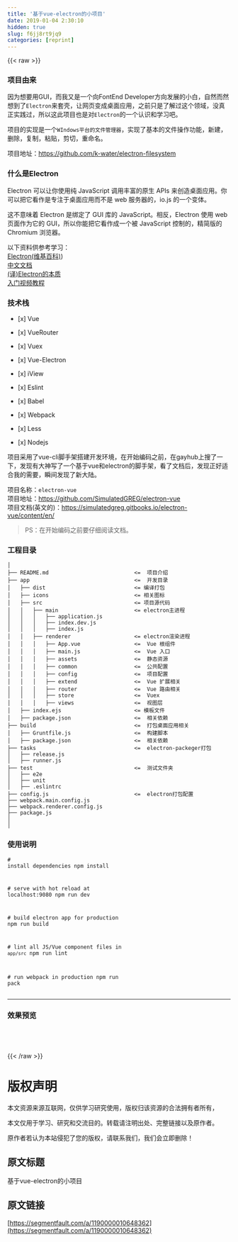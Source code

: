 ```yaml
---
title: '基于vue-electron的小项目' 
date: 2019-01-04 2:30:10
hidden: true
slug: f6jj8rt9jq9
categories: [reprint]
---
```


{{< raw >}}

                    
<h3 id="articleHeader0">项目由来</h3>
<p>因为想要用GUI，而我又是一个向FontEnd Developer方向发展的小白，自然而然想到了<code>Electron</code>来套壳，让网页变成桌面应用，之前只是了解过这个领域，没真正实践过，所以这此项目也是对<code>Electron</code>的一个认识和学习吧。</p>
<p>项目的实现是一个<code>WIndows平台的文件管理器</code>，实现了基本的文件操作功能，新建，删除，复制，粘贴，剪切，重命名。</p>
<p>项目地址：<a href="https://github.com/k-water/electron-filesystem" rel="nofollow noreferrer" target="_blank">https://github.com/k-water/electron-filesystem</a></p>
<h3 id="articleHeader1">什么是Electron</h3>
<p>Electron 可以让你使用纯 JavaScript 调用丰富的原生 APIs 来创造桌面应用。你可以把它看作是专注于桌面应用而不是 web 服务器的，io.js 的一个变体。</p>
<p>这不意味着 Electron 是绑定了 GUI 库的 JavaScript。相反，Electron 使用 web 页面作为它的 GUI，所以你能把它看作成一个被 JavaScript 控制的，精简版的 Chromium 浏览器。</p>
<p>以下资料供参考学习：<br><a href="https://zh.wikipedia.org/wiki/Electron_(%E8%BD%AF%E4%BB%B6%E6%A1%86%E6%9E%B6" rel="nofollow noreferrer" target="_blank">Electron(维基百科)</a>)<br><a href="https://www.w3cschool.cn/electronmanual/" rel="nofollow noreferrer" target="_blank">中文文档</a><br><a href="https://segmentfault.com/a/1190000007503495">(译)Electron的本质</a><br><a href="http://ourcodeworld.com/articles/read/106/how-to-choose-read-save-delete-or-create-a-file-with-electron-framework" rel="nofollow noreferrer" target="_blank">入门视频教程</a></p>
<h3 id="articleHeader2">技术栈</h3>
<ul>
<li><p>[x] Vue</p></li>
<li><p>[x] VueRouter</p></li>
<li><p>[x] Vuex</p></li>
<li><p>[x] Vue-Electron</p></li>
<li><p>[x] iView</p></li>
<li><p>[x] Eslint</p></li>
<li><p>[x] Babel</p></li>
<li><p>[x] Webpack</p></li>
<li><p>[x] Less</p></li>
<li><p>[x] Nodejs</p></li>
</ul>
<p>项目采用了vue-cli脚手架搭建开发环境，在开始编码之前，在gayhub上搜了一下，发现有大神写了一个基于vue和electron的脚手架，看了文档后，发现正好适合我的需要，瞬间发现了新大陆。</p>
<p>项目名称：<code>electron-vue</code><br>项目地址：<a href="https://github.com/SimulatedGREG/electron-vue" rel="nofollow noreferrer" target="_blank">https://github.com/SimulatedGREG/electron-vue</a><br>项目文档(英文的)：<a href="https://simulatedgreg.gitbooks.io/electron-vue/content/en/" rel="nofollow noreferrer" target="_blank">https://simulatedgreg.gitbooks.io/electron-vue/content/en/</a></p>
<blockquote><p>PS：在开始编码之前要仔细阅读文档。</p></blockquote>
<h3 id="articleHeader3">工程目录</h3>
<div class="widget-codetool" style="display:none;">
      <div class="widget-codetool--inner">
      <span class="selectCode code-tool" data-toggle="tooltip" data-placement="top" title="" data-original-title="全选"></span>
      <span type="button" class="copyCode code-tool" data-toggle="tooltip" data-placement="top" data-clipboard-text="│
├── README.md                           <=  项目介绍
├── app                                 <=  开发目录
│   ├── dist                            <= 编译打包
│   ├── icons                           <= 相关图标
│   ├── src                             <= 项目源代码
│   │   ├── main                        <= electron主进程
│   │   │   ├── application.js
│   │   │   ├── index.dev.js
│   │   │   ├── index.js
│   │   ├── renderer                    <= electron渲染进程
│   │   │   ├── App.vue                 <=  Vue 根组件
│   │   │   ├── main.js                 <=  Vue 入口
│   │   │   ├── assets                  <=  静态资源
│   │   │   ├── common                  <=  公共配置
│   │   │   ├── config                  <=  项目配置
│   │   │   ├── extend                  <=  Vue 扩展相关
│   │   │   ├── router                  <=  Vue 路由相关
│   │   │   ├── store                   <=  Vuex
│   │   │   ├── views                   <=  视图层
│   ├── index.ejs                       <= 模板文件
│   ├── package.json                    <=  相关依赖
├── build                               <=  打包桌面应用相关
│   ├── Gruntfile.js                    <=  构建脚本
│   ├── package.json                    <=  相关依赖
├── tasks                               <=  electron-packeger打包
│   ├── release.js
│   ├── runner.js
├── test                                <=  测试文件夹  
│   ├── e2e
│   ├── unit
│   ├── .eslintrc
├── config.js                           <=  electron打包配置
├── webpack.main.config.js
├── webpack.renderer.config.js
├── package.js
│
│" title="" data-original-title="复制"></span>
      <span type="button" class="saveToNote code-tool" data-toggle="tooltip" data-placement="top" title="" data-original-title="放进笔记"></span>
      </div>
      </div><pre class="bash hljs"><code class="bash">│
├── README.md                           &lt;=  项目介绍
├── app                                 &lt;=  开发目录
│   ├── dist                            &lt;= 编译打包
│   ├── icons                           &lt;= 相关图标
│   ├── src                             &lt;= 项目源代码
│   │   ├── main                        &lt;= electron主进程
│   │   │   ├── application.js
│   │   │   ├── index.dev.js
│   │   │   ├── index.js
│   │   ├── renderer                    &lt;= electron渲染进程
│   │   │   ├── App.vue                 &lt;=  Vue 根组件
│   │   │   ├── main.js                 &lt;=  Vue 入口
│   │   │   ├── assets                  &lt;=  静态资源
│   │   │   ├── common                  &lt;=  公共配置
│   │   │   ├── config                  &lt;=  项目配置
│   │   │   ├── extend                  &lt;=  Vue 扩展相关
│   │   │   ├── router                  &lt;=  Vue 路由相关
│   │   │   ├── store                   &lt;=  Vuex
│   │   │   ├── views                   &lt;=  视图层
│   ├── index.ejs                       &lt;= 模板文件
│   ├── package.json                    &lt;=  相关依赖
├── build                               &lt;=  打包桌面应用相关
│   ├── Gruntfile.js                    &lt;=  构建脚本
│   ├── package.json                    &lt;=  相关依赖
├── tasks                               &lt;=  electron-packeger打包
│   ├── release.js
│   ├── runner.js
├── <span class="hljs-built_in">test</span>                                &lt;=  测试文件夹  
│   ├── e2e
│   ├── unit
│   ├── .eslintrc
├── config.js                           &lt;=  electron打包配置
├── webpack.main.config.js
├── webpack.renderer.config.js
├── package.js
│
│</code></pre>
<h3 id="articleHeader4">使用说明</h3>
<div class="widget-codetool" style="display:none;">
      <div class="widget-codetool--inner">
      <span class="selectCode code-tool" data-toggle="tooltip" data-placement="top" title="" data-original-title="全选"></span>
      <span type="button" class="copyCode code-tool" data-toggle="tooltip" data-placement="top" data-clipboard-text="# install dependencies
npm install

# serve with hot reload at localhost:9080
npm run dev

# build electron app for production
npm run build

# lint all JS/Vue component files in `app/src`
npm run lint

# run webpack in production
npm run pack" title="" data-original-title="复制"></span>
      <span type="button" class="saveToNote code-tool" data-toggle="tooltip" data-placement="top" title="" data-original-title="放进笔记"></span>
      </div>
      </div><pre class="bash hljs"><code class="bash"><span class="hljs-comment"># install dependencies</span>
npm install

<span class="hljs-comment"># serve with hot reload at localhost:9080</span>
npm run dev

<span class="hljs-comment"># build electron app for production</span>
npm run build

<span class="hljs-comment"># lint all JS/Vue component files in `app/src`</span>
npm run lint

<span class="hljs-comment"># run webpack in production</span>
npm run pack</code></pre>
<hr>
<h3 id="articleHeader5">效果预览</h3>
<p><span class="img-wrap"><img data-src="/img/remote/1460000010648367" src="https://static.alili.tech/img/remote/1460000010648367" alt="" title="" style="cursor: pointer; display: inline;"></span></p>
<p><span class="img-wrap"><img data-src="/img/remote/1460000010648368" src="https://static.alili.tech/img/remote/1460000010648368" alt="" title="" style="cursor: pointer;"></span></p>
<p><span class="img-wrap"><img data-src="/img/remote/1460000010648369" src="https://static.alili.tech/img/remote/1460000010648369" alt="" title="" style="cursor: pointer;"></span></p>
<p><span class="img-wrap"><img data-src="/img/remote/1460000010648370" src="https://static.alili.tech/img/remote/1460000010648370" alt="" title="" style="cursor: pointer;"></span></p>

                
{{< /raw >}}

# 版权声明
本文资源来源互联网，仅供学习研究使用，版权归该资源的合法拥有者所有，

本文仅用于学习、研究和交流目的。转载请注明出处、完整链接以及原作者。

原作者若认为本站侵犯了您的版权，请联系我们，我们会立即删除！

## 原文标题
基于vue-electron的小项目

## 原文链接
[https://segmentfault.com/a/1190000010648362](https://segmentfault.com/a/1190000010648362)

